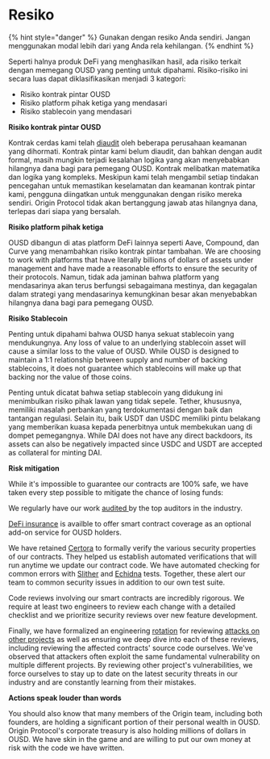 # Resiko

{% hint style="danger" %}
Gunakan dengan resiko Anda sendiri. Jangan menggunakan modal lebih dari yang Anda rela kehilangan.
{% endhint %}

Seperti halnya produk DeFi yang menghasilkan hasil, ada risiko terkait dengan memegang OUSD yang penting untuk dipahami. Risiko-risiko ini secara luas dapat diklasifikasikan menjadi 3 kategori:

* Risiko kontrak pintar OUSD
* Risiko platform pihak ketiga yang mendasari
* Risiko stablecoin yang mendasari

**Risiko kontrak pintar OUSD**

Kontrak cerdas kami telah [diaudit](audits.md) oleh beberapa perusahaan keamanan yang dihormati. Kontrak pintar kami belum diaudit, dan bahkan dengan audit formal, masih mungkin terjadi kesalahan logika yang akan menyebabkan hilangnya dana bagi para pemegang OUSD. Kontrak melibatkan matematika dan logika yang kompleks. Meskipun kami telah mengambil setiap tindakan pencegahan untuk memastikan keselamatan dan keamanan kontrak pintar kami, pengguna diingatkan untuk menggunakan dengan risiko mereka sendiri. Origin Protocol tidak akan bertanggung jawab atas hilangnya dana, terlepas dari siapa yang bersalah.

**Risiko platform pihak ketiga**

OUSD dibangun di atas platform DeFi lainnya seperti Aave, Compound, dan Curve yang menambahkan risiko kontrak pintar tambahan. We are choosing to work with platforms that have literally billions of dollars of assets under management and have made a reasonable efforts to ensure the security of their protocols. Namun, tidak ada jaminan bahwa platform yang mendasarinya akan terus berfungsi sebagaimana mestinya, dan kegagalan dalam strategi yang mendasarinya kemungkinan besar akan menyebabkan hilangnya dana bagi para pemegang OUSD.

**Risiko Stablecoin**

Penting untuk dipahami bahwa OUSD hanya sekuat stablecoin yang mendukungnya. Any loss of value to an underlying stablecoin asset will cause a similar loss to the value of OUSD. While OUSD is designed to maintain a 1:1 relationship between supply and number of backing stablecoins, it does not guarantee which stablecoins will make up that backing nor the value of those coins.

Penting untuk dicatat bahwa setiap stablecoin yang didukung ini menimbulkan risiko pihak lawan yang tidak sepele. Tether, khususnya, memiliki masalah perbankan yang terdokumentasi dengan baik dan tantangan regulasi. Selain itu, baik USDT dan USDC memiliki pintu belakang yang memberikan kuasa kepada penerbitnya untuk membekukan uang di dompet pemegangnya. While DAI does not have any direct backdoors, its assets can also be negatively impacted since USDC and USDT are accepted as collateral for minting DAI.

**Risk mitigation**

While it's impossible to guarantee our contracts are 100% safe, we have taken every step possible to mitigate the chance of losing funds:

We regularly have our work [audited ](audits.md)by the top auditors in the industry.

[DeFi insurance](insurance.md) is availble  to offer smart contract coverage as an optional add-on service for OUSD holders.

We have retained [Certora](https://www.certora.com) to formally verify the various security properties of our contracts. They helped us establish automated verifications that will run anytime we update our contract code. We have automated checking for common errors with [Slither](https://github.com/crytic/slither) and [Echidna](https://github.com/crytic/echidna) tests. Together, these alert our team to common security issues in addition to our own test suite.

Code reviews involving our smart contracts are incredibly rigorous. We require at least two engineers to review each change with a detailed checklist and we prioritize security reviews over new feature development.

Finally, we have formalized an engineering [rotation](https://github.com/OriginProtocol/security/blob/master/incidents/ROTATION.md) for reviewing [attacks on other projects](https://github.com/OriginProtocol/security/tree/master/incidents) as well as ensuring we deep dive into each of these reviews, including reviewing the affected contracts' source code ourselves. We've observed that attackers often exploit the same fundamental vulnerability on multiple different projects. By reviewing other project's vulnerabilities, we force ourselves to stay up to date on the latest security threats in our industry and are constantly learning from their mistakes.

**Actions speak louder than words**

You should also know that many members of the Origin team, including both founders, are holding a significant portion of their personal wealth in OUSD. Origin Protocol's corporate treasury is also holding millions of dollars in OUSD. We have skin in the game and are willing to put our own money at risk with the code we have written.

